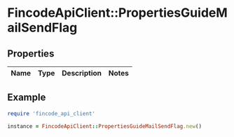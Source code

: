 # FincodeApiClient::PropertiesGuideMailSendFlag

## Properties

| Name | Type | Description | Notes |
| ---- | ---- | ----------- | ----- |

## Example

```ruby
require 'fincode_api_client'

instance = FincodeApiClient::PropertiesGuideMailSendFlag.new()
```


